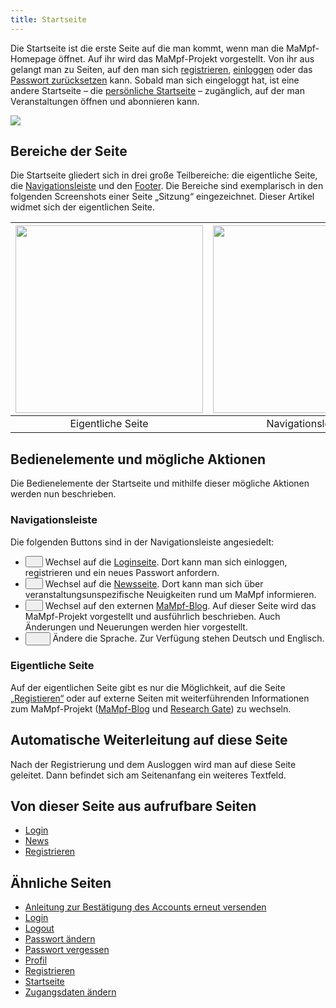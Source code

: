 ```yaml
---
title: Startseite
---
```

Die Startseite ist die erste Seite auf die man kommt, wenn man die MaMpf-Homepage öffnet. Auf ihr wird das MaMpf-Projekt vorgestellt. Von ihr aus gelangt man zu Seiten, auf den man sich [registrieren](registration.md), [einloggen](login.md) oder das [Passwort zurücksetzen](password-forgotten.md) kann. Sobald man sich eingeloggt hat, ist eine andere Startseite – die [persönliche Startseite](my-home-page.md) – zugänglich, auf der man Veranstaltungen öffnen und abonnieren kann.

![](/img/Startseite.png)

## Bereiche der Seite
Die Startseite gliedert sich in drei große Teilbereiche: die eigentliche Seite, die [Navigationsleiste](nav-bar.md) und den [Footer](footer.md). Die Bereiche sind exemplarisch in den folgenden Screenshots einer Seite „Sitzung“ eingezeichnet. Dieser Artikel widmet sich der eigentlichen Seite.

|<img src="https://media.githubusercontent.com/media/MaMpf-HD/mampf/docs/docs/static/img/Eigentliche_Seite_keine_Sidebar.png" height="300"/> |<img src="https://media.githubusercontent.com/media/MaMpf-HD/mampf/docs/docs/static/img/Navigationsleiste_keine_Sidebar.png" height="300"/>  | <img src="https://media.githubusercontent.com/media/MaMpf-HD/mampf/docs/docs/static/img/Footer_keine_Sidebar.png" height="300"/>|
|:---: | :---: | :---:|
|Eigentliche Seite|Navigationsleiste|Footer|

## Bedienelemente und mögliche Aktionen
Die Bedienelemente der Startseite und mithilfe dieser mögliche Aktionen werden nun beschrieben.

### Navigationsleiste
Die folgenden Buttons sind in der Navigationsleiste angesiedelt:

* <button name="button"><a href="/mampf/de/mampf-pages/login" target="_self"><img src="https://media.githubusercontent.com/media/MaMpf-HD/mampf/docs/docs/static/img/sign-in-alt-solid.png" width="12" height="12"/></a></button> Wechsel auf die <a href="/mampf/de/mampf-pages/login" target="_self">Loginseite</a>. Dort kann man sich einloggen, registrieren und ein neues Passwort anfordern.
* <button name="button"><a href="/mampf/de/mampf-pages/news" target="_self"><img src="https://media.githubusercontent.com/media/MaMpf-HD/mampf/docs/docs/static/img/newspaper-regular.png" width="12" height="12"/></a></button> Wechsel auf die <a href="/mampf/de/mampf-pages/news" target="_self">Newsseite</a>. Dort kann man sich über veranstaltungsunspezifische Neuigkeiten rund um MaMpf informieren.
* <button name="button"><a href="https://mampf.blog/" target="_self"><img src="https://media.githubusercontent.com/media/MaMpf-HD/mampf/docs/docs/static/img/blog-solid.png" width="12" height="12"/></a></button> Wechsel auf den externen <a href="https://mampf.blog/" target="_self">MaMpf-Blog</a>. Auf dieser Seite wird das MaMpf-Projekt vorgestellt und ausführlich beschrieben. Auch Änderungen und Neuerungen werden hier vorgestellt.
* <button name="button"><img src="https://media.githubusercontent.com/media/MaMpf-HD/mampf/docs/docs/static/img/language-solid.png" width="12" height="12"/> <img src="https://media.githubusercontent.com/media/MaMpf-HD/mampf/docs/docs/static/img/caret-down.png" height="8"/></button> Ändere die Sprache. Zur Verfügung stehen Deutsch und Englisch.

### Eigentliche Seite
Auf der eigentlichen Seite gibt es nur die Möglichkeit, auf die Seite [„Registieren“](registration.md) oder auf externe Seiten mit weiterführenden Informationen zum MaMpf-Projekt ([MaMpf-Blog](https://mampf.blog/) und [Research Gate](https://www.researchgate.net/project/MaMpf-Mathematische-Medienplattform)) zu wechseln.

## Automatische Weiterleitung auf diese Seite
Nach der Registrierung und dem Ausloggen wird man auf diese Seite geleitet. Dann befindet sich am Seitenanfang ein weiteres Textfeld.

## Von dieser Seite aus aufrufbare Seiten
* [Login](login.md)
* [News](news.md)
* [Registrieren](registration.md)

## Ähnliche Seiten
* [Anleitung zur Bestätigung des Accounts erneut versenden](activate-account.md)
* [Login](login.md)
* [Logout](logout.md)
* [Passwort ändern](change-password.md)
* [Passwort vergessen](password-forgotten.md)
* [Profil](profile.md)
* [Registrieren](registration.md)
* [Startseite](home-page.md)
* [Zugangsdaten ändern](change-login-data.md)
